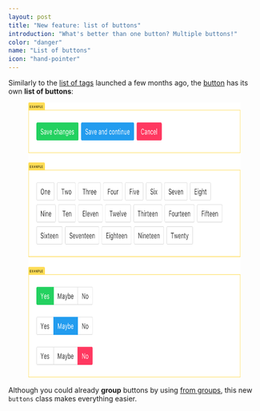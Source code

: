 ```yaml
---
layout: post
title: "New feature: list of buttons"
introduction: "What's better than one button? Multiple buttons!"
color: "danger"
name: "List of buttons"
icon: "hand-pointer"
---
```


Similarly to the [list of tags](/2017/08/03/list-of-tags/) launched a few months ago, the [button](/documentation/elements/button/) has its own **list of buttons**:

<figure>
  <a href="{{ site.url }}/documentation/elements/button/#list-of-buttons">
    <img src="/images/blog/list-of-buttons.png" alt="List of buttons in CSS" width="660" height="550">
  </a>
</figure>

Although you could already **group** buttons by using [from groups](/documentation/form/general/#form-group), this new `buttons` class makes everything easier.
